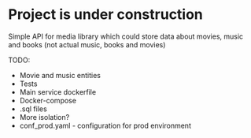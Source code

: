 # Project is under construction

Simple API for media library which could store data about movies, music and books (not actual music, books and movies)

TODO:
 - Movie and music entities
 - Tests
 - Main service dockerfile
 - Docker-compose
 - .sql files 
 - More isolation?
 - conf_prod.yaml - configuration for prod environment